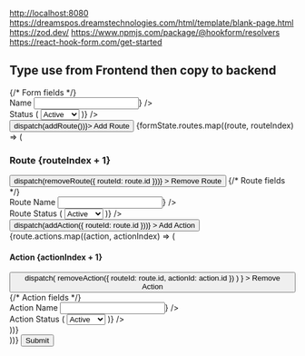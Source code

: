 [ http://localhost:8080](http://localhost:8080)
https://dreamspos.dreamstechnologies.com/html/template/blank-page.html
https://zod.dev/
https://www.npmjs.com/package/@hookform/resolvers
https://react-hook-form.com/get-started

## Type use from Frontend then copy to backend

<form onSubmit={handleSubmit(onSubmit)}>
				{/* Form fields */}
				<div>
					<label>Name</label>
					<Controller
						name="name"
						control={control}
						render={({ field }) => <input {...field} />}
					/>
				</div>
				<div>
					<label>Status</label>
					<Controller
						name="status"
						control={control}
						render={({ field }) => (
							<select {...field}>
								<option value="active">Active</option>
								<option value="inactive">Inactive</option>
							</select>
						)}
					/>
				</div>
				<button type="button" onClick={() => dispatch(addRoute())}>
					Add Route
				</button>
				{formState.routes.map((route, routeIndex) => (
					<div key={route.id}>
						<h3>Route {routeIndex + 1}</h3>
						<button
							type="button"
							onClick={() => dispatch(removeRoute({ routeId: route.id }))}
						>
							Remove Route
						</button>
						{/* Route fields */}
						<div>
							<label>Route Name</label>
							<Controller
								name={`routes[${routeIndex}].name`}
								control={control}
								render={({ field }) => <input {...field} />}
							/>
						</div>
						<div>
							<label>Route Status</label>
							<Controller
								name={`routes[${routeIndex}].status`}
								control={control}
								render={({ field }) => (
									<select {...field}>
										<option value="active">Active</option>
										<option value="inactive">Inactive</option>
									</select>
								)}
							/>
						</div>
						<button
							type="button"
							onClick={() => dispatch(addAction({ routeId: route.id }))}
						>
							Add Action
						</button>
						{route.actions.map((action, actionIndex) => (
							<div key={action.id}>
								<h4>Action {actionIndex + 1}</h4>
								<button
									type="button"
									onClick={() =>
										dispatch(
											removeAction({ routeId: route.id, actionId: action.id })
										)
									}
								>
									Remove Action
								</button>
								{/* Action fields */}
								<div>
									<label>Action Name</label>
									<Controller
										name={`routes[${routeIndex}].actions[${actionIndex}].name`}
										control={control}
										render={({ field }) => <input {...field} />}
									/>
								</div>
								<div>
									<label>Action Status</label>
									<Controller
										name={`routes[${routeIndex}].actions[${actionIndex}].status`}
										control={control}
										render={({ field }) => (
											<select {...field}>
												<option value="active">Active</option>
												<option value="inactive">Inactive</option>
											</select>
										)}
									/>
								</div>
							</div>
						))}
					</div>
				))}
				<button type="submit">Submit</button>
			</form>
